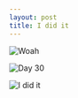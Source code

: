 ```yaml
---
layout: post
title: I did it
---
```


![Woah]({{site_url}}/images/Nanowrimo2014_WinnerBanner.jpg)

![Day 30]({{site_url}}/images/Nanowrimo2014day30.jpg)

![I did it]({{site_url}}/images/Nanowrimo2014_Winner.png)